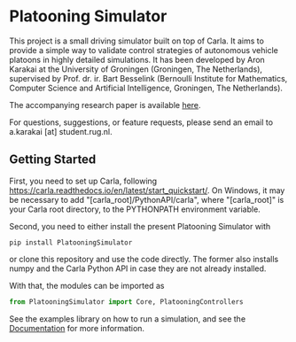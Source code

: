 # Platooning Simulator

This project is a small driving simulator built on top of Carla. It aims to provide a simple way to validate control strategies of autonomous vehicle platoons in highly detailed simulations. It has been developed by Aron Karakai at the University of Groningen (Groningen, The Netherlands), supervised by Prof. dr. ir. Bart Besselink (Bernoulli Institute for Mathematics, Computer Science and Artificial Intelligence, Groningen, The Netherlands).

The accompanying research paper is available [here](http://dx.doi.org/10.13140/RG.2.2.31833.08802).

For questions, suggestions, or feature requests, please send an email to a.karakai [at] student.rug.nl.

## Getting Started

First, you need to set up Carla, following https://carla.readthedocs.io/en/latest/start_quickstart/. On Windows, it may be necessary to add "[carla_root]/PythonAPI/carla", where "[carla_root]" is your Carla root directory, to the PYTHONPATH environment variable.

Second, you need to either install the present Platooning Simulator with
````terminal
pip install PlatooningSimulator
````
or clone this repository and use the code directly. The former also installs numpy and the Carla Python API in case they are not already installed.

With that, the modules can be imported as
````Python
from PlatooningSimulator import Core, PlatooningControllers
````

See the examples library on how to run a simulation, and see the [Documentation](https://github.com/karakaron/Platooning_Simulator/wiki/Documentation) for more information.
